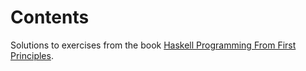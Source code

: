 # Contents

Solutions to exercises from the book [Haskell Programming From First Principles](http://haskellbook.com).
